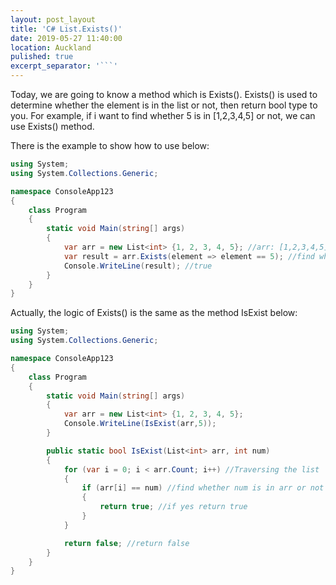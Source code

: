 ```yaml
---
layout: post_layout
title: 'C# List.Exists()'
date: 2019-05-27 11:40:00
location: Auckland
pulished: true
excerpt_separator: '```'
---
```


Today, we are going to know a method which is Exists(). Exists() is used to determine whether the element is in the list or not, then return bool type to you. For example, if i want to find whether 5 is in \[1,2,3,4,5\] or not, we can use Exists() method.

There is the example to show how to use below:

~~~csharp
using System;
using System.Collections.Generic;

namespace ConsoleApp123
{
    class Program
    {
        static void Main(string[] args)
        {
            var arr = new List<int> {1, 2, 3, 4, 5}; //arr: [1,2,3,4,5]
            var result = arr.Exists(element => element == 5); //find whether 5 is arr or not
            Console.WriteLine(result); //true
        }
    }
}
~~~

Actually, the logic of Exists() is the same as the method IsExist below:&nbsp;

~~~csharp
using System;
using System.Collections.Generic;

namespace ConsoleApp123
{
    class Program
    {
        static void Main(string[] args)
        {
            var arr = new List<int> {1, 2, 3, 4, 5};
            Console.WriteLine(IsExist(arr,5));
        }

        public static bool IsExist(List<int> arr, int num)
        {
            for (var i = 0; i < arr.Count; i++) //Traversing the list
            {
                if (arr[i] == num) //find whether num is in arr or not
                {
                    return true; //if yes return true
                }
            }

            return false; //return false
        }
    }
}
~~~
